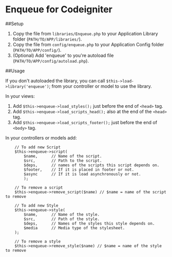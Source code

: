 Enqueue for Codeigniter
=======================

##Setup

1. Copy the file from `libraries/Enqueue.php` to your Application Library folder (`PATH/TO/APP/libraries/`).
2. Copy the file from `config/enqueue.php` to your Application Config folder (`PATH/TO/APP/config/`).
3. (Optional) Add 'enqueue' to you're autoload file (`PATH/TO/APP/config/autoload.php`).

##Usage

If you don't autoloaded the library, you can call `$this->load->library('enqueue')`; from your controller or model to use the library.

In your views:
1. Add `$this->enqueue->load_styles();` just before the end of `<head>` tag.
2. Add `$this->enqueue->load_scripts_head();` also at the end of the `<head>` tag.
3. Add `$this->enqueue->load_scripts_footer();` just before the end of `<body>` tag.
    
In your controllers or models add:

        // To add new Script
        $this->enqueue->script(
            $name,      // Name of the script.
            $src,       // Path to the script.
            $deps,      // names of the scripts this script depends on.
            $footer,    // If it is placed in footer or not.
            $async      // If it is load asynchronously or not.
            );
            
        // To remove a script
        $this->enqueue->remove_script($name) // $name = name of the script to remove
            
        // To add new Style     
        $this->enqueue->style(
            $name,      // Name of the style.
            $src,       // Path of the style.
            $deps,      // Names of the styles this style depends on.
            $media      // Media type of the stylesheet.
        );
        
        // To remove a style
        $this->enqueue->remove_style($name) // $name = name of the style to remove
